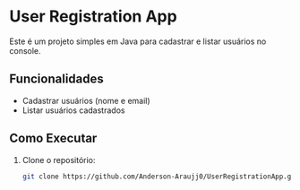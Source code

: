 # User Registration App

Este é um projeto simples em Java para cadastrar e listar usuários no console.

## Funcionalidades
- Cadastrar usuários (nome e email)
- Listar usuários cadastrados

## Como Executar
1. Clone o repositório:
   ```bash
   git clone https://github.com/Anderson-Araujj0/UserRegistrationApp.git
